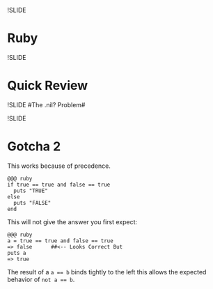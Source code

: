 !SLIDE 
# Ruby #

!SLIDE
# Quick Review #



!SLIDE
#The .nil? Problem#

!SLIDE
# Gotcha 2 #
This works because of precedence.

    @@@ ruby
    if true == true and false == true
      puts "TRUE"
    else
      puts "FALSE"
    end

This will not give the answer you first expect:

    @@@ ruby
    a = true == true and false == true
    => false      ##<-- Looks Correct But
    puts a
    => true

The result of a `a == b` binds tightly to the left this allows the expected behavior of `not a == b`.
